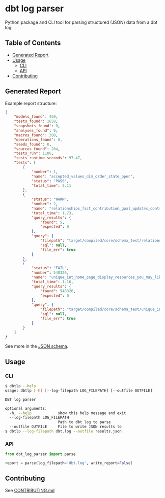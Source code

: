 # dbt log parser

Python package and CLI tool for parsing structured (JSON) data from a dbt log.

## Table of Contents

* [Generated Report](#generated-report)
* [Usage](#usage)
  + [CLI](#cli)
  + [API](#api)
* [Contributing](#contributing)

## Generated Report

Example report structure:

```json
{
    "models_found": 469,
    "tests_found": 1658,
    "snapshots_found": 0,
    "analyses_found": 0,
    "macros_found": 300,
    "operations_found": 0,
    "seeds_found": 0,
    "sources_found": 204,
    "tests_run": 1100,
    "tests_runtime_seconds": 97.47,
    "tests": [
        {
            "number": 1,
            "name": "accepted_values_dim_order_state_open",
            "status": "PASS",
            "total_time": 2.11
        },
        {
            "status": "WARN",
            "number": 2,
            "name": "relationships_fact_contribution_goal_updates_contribution_page_id__contribution_page_id__ref_dim_contribution_page_",
            "total_time": 1.73,
            "query_results": {
                "found": 5,
                "expected": 0
            },
            "query": {
                "filepath": "target/compiled/core/schema_test/relationships_fact_contribution_goal_updates_34dae512835158ed459182c173a8c127.sql",
                "sql": null,
                "file_err": true
            }
        },
        {
            "status": "FAIL",
            "number": 548326,
            "name": "unique_int_home_page_display_resources_you_may_like_event_user_id",
            "total_time": 1.16,
            "query_results": {
                "found": 548326,
                "expected": 0
            },
            "query": {
                "filepath": "target/compiled/core/schema_test/unique_int_home_page_display_resources_you_may_like_event_user_id.sql",
                "sql": null,
                "file_err": true
            }
        }
    ]
}
```

See more in the [JSON schema](./schemas/report.json).

## Usage

### CLI

```sh
$ dbtlp --help
usage: dbtlp [-h] [--log-filepath LOG_FILEPATH] [--outfile OUTFILE]

DBT log parser

optional arguments:
  -h, --help            show this help message and exit
  --log-filepath LOG_FILEPATH
                        Path to dbt log to parse
  --outfile OUTFILE     File to write JSON results to
$ dbtlp --log-filepath dbt.log --outfile results.json
```

### API

```python
from dbt_log_parser import parse

report = parse(log_filepath='dbt.log', write_report=False)
```

## Contributing

See [CONTRIBUTING.md](CONTRIBUTING.md)
